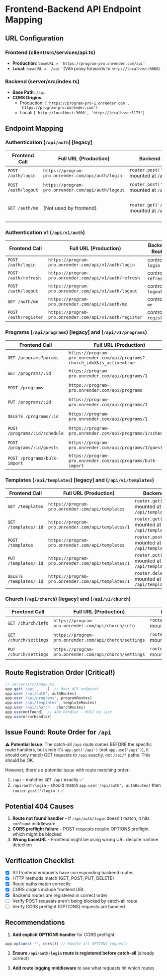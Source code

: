 # Frontend-Backend API Endpoint Mapping

## URL Configuration

### Frontend (client/src/services/api.ts)
- **Production**: `baseURL = 'https://program-pro.onrender.com/api'`
- **Local**: `baseURL = '/api'` (Vite proxy forwards to `http://localhost:8000`)

### Backend (server/src/index.ts)
- **Base Path**: `/api`
- **CORS Origins**: 
  - Production: `['https://program-pro-1.onrender.com', 'https://program-pro.onrender.com']`
  - Local: `['http://localhost:3000', 'http://localhost:5173']`

## Endpoint Mapping

### Authentication (`/api/auth`) [legacy]

| Frontend Call | Full URL (Production) | Backend Route | Method | Status |
|--------------|----------------------|---------------|--------|--------|
| `POST /auth/login` | `https://program-pro.onrender.com/api/auth/login` | `router.post('/login')` mounted at `/api/auth` | ✅ MATCH |
| `POST /auth/logout` | `https://program-pro.onrender.com/api/auth/logout` | `router.post('/logout')` mounted at `/api/auth` | ✅ MATCH |
| `GET /auth/me` | (Not used by frontend) | `router.get('/me')` mounted at `/api/auth` | ⚠️ Available but unused |

### Authentication v1 (`/api/v1/auth`)

| Frontend Call | Full URL (Production) | Backend Route | Method | Status |
|--------------|----------------------|---------------|--------|--------|
| `POST /auth/login` | `https://program-pro.onrender.com/api/v1/auth/login` | controller `login` | ✅ NEW |
| `POST /auth/refresh` | `https://program-pro.onrender.com/api/v1/auth/refresh` | controller `refresh` | ✅ NEW |
| `POST /auth/logout` | `https://program-pro.onrender.com/api/v1/auth/logout` | controller `logout` | ✅ NEW |
| `GET /auth/me` | `https://program-pro.onrender.com/api/v1/auth/me` | controller `me` | ✅ NEW |
| `POST /auth/register` | `https://program-pro.onrender.com/api/v1/auth/register` | controller `register` | ✅ NEW |

### Programs (`/api/programs`) [legacy] and (`/api/v1/programs`)

| Frontend Call | Full URL (Production) | Backend Route | Method | Status |
|--------------|----------------------|---------------|--------|--------|
| `GET /programs?params` | `https://program-pro.onrender.com/api/programs?church_id=X&is_active=true` | `router.get('/')` mounted at `/api/programs` | ✅ MATCH |
| `GET /programs/:id` | `https://program-pro.onrender.com/api/programs/1` | `router.get('/:id')` mounted at `/api/programs` | ✅ MATCH |
| `POST /programs` | `https://program-pro.onrender.com/api/programs` | `router.post('/')` mounted at `/api/programs` | ✅ MATCH |
| `PUT /programs/:id` | `https://program-pro.onrender.com/api/programs/1` | `router.put('/:id')` mounted at `/api/programs` | ✅ MATCH |
| `DELETE /programs/:id` | `https://program-pro.onrender.com/api/programs/1` | `router.delete('/:id')` mounted at `/api/programs` | ✅ MATCH |
| `POST /programs/:id/schedule` | `https://program-pro.onrender.com/api/programs/1/schedule` | `router.post('/:id/schedule')` mounted at `/api/programs` | ✅ MATCH |
| `POST /programs/:id/guests` | `https://program-pro.onrender.com/api/programs/1/guests` | `router.post('/:id/guests')` mounted at `/api/programs` | ✅ MATCH |
| `POST /programs/bulk-import` | `https://program-pro.onrender.com/api/programs/bulk-import` | `router.post('/bulk-import')` mounted at `/api/programs` | ✅ MATCH |

### Templates (`/api/templates`) [legacy] and (`/api/v1/templates`)

| Frontend Call | Full URL (Production) | Backend Route | Method | Status |
|--------------|----------------------|---------------|--------|--------|
| `GET /templates` | `https://program-pro.onrender.com/api/templates` | `router.get('/')` mounted at `/api/templates` | ✅ MATCH |
| `GET /templates/:id` | `https://program-pro.onrender.com/api/templates/1` | `router.get('/:id')` mounted at `/api/templates` | ✅ MATCH |
| `POST /templates` | `https://program-pro.onrender.com/api/templates` | `router.post('/')` mounted at `/api/templates` | ✅ MATCH |
| `PUT /templates/:id` | `https://program-pro.onrender.com/api/templates/1` | `router.put('/:id')` mounted at `/api/templates` | ✅ MATCH |
| `DELETE /templates/:id` | `https://program-pro.onrender.com/api/templates/1` | `router.delete('/:id')` mounted at `/api/templates` | ✅ MATCH |

### Church (`/api/church`) [legacy] and (`/api/v1/church`)

| Frontend Call | Full URL (Production) | Backend Route | Method | Status |
|--------------|----------------------|---------------|--------|--------|
| `GET /church/info` | `https://program-pro.onrender.com/api/church/info` | `router.get('/info')` mounted at `/api/church` | ✅ MATCH |
| `GET /church/settings` | `https://program-pro.onrender.com/api/church/settings` | `router.get('/settings')` mounted at `/api/church` | ✅ MATCH |
| `PUT /church/settings` | `https://program-pro.onrender.com/api/church/settings` | `router.put('/settings')` mounted at `/api/church` | ✅ MATCH |

## Route Registration Order (Critical!)

```typescript
// server/src/index.ts
app.get('/api', ...)  // Root API endpoint
app.use('/api/auth', authRoutes)
app.use('/api/programs', programRoutes)
app.use('/api/templates', templateRoutes)
app.use('/api/church', churchRoutes)
app.use(notFound)  // 404 handler - MUST be last
app.use(errorHandler)
```

## Issue Found: Route Order for `/api`

⚠️ **Potential Issue**: The catch-all `/api` route comes BEFORE the specific route handlers, but since it's `app.get('/api')` (not `app.use('/api')`), it should only match GET requests to `/api` exactly, not `/api/*` paths. This should be OK.

However, there's a potential issue with route matching order:

1. `/api` - matches `GET /api` exactly ✅
2. `/api/auth/login` - should match `app.use('/api/auth', authRoutes)` then `router.post('/login')` ✅

## Potential 404 Causes

1. **Route not found handler** - If `/api/auth/login` doesn't match, it hits `notFound` middleware
2. **CORS preflight failure** - POST requests require OPTIONS preflight which might be blocked
3. **Wrong baseURL** - Frontend might be using wrong URL despite runtime detection

## Verification Checklist

- [x] All frontend endpoints have corresponding backend routes
- [x] HTTP methods match (GET, POST, PUT, DELETE)
- [x] Route paths match correctly
- [x] CORS origins include frontend URL
- [x] Backend routes are registered in correct order
- [ ] Verify POST requests aren't being blocked by catch-all route
- [ ] Verify CORS preflight (OPTIONS) requests are handled

## Recommendations

1. **Add explicit OPTIONS handler** for CORS preflight:
```typescript
app.options('*', cors()) // Handle all OPTIONS requests
```

2. **Ensure `/api/auth/login` route is registered before catch-all** (already correct)

3. **Add route logging middleware** to see what requests hit which routes

